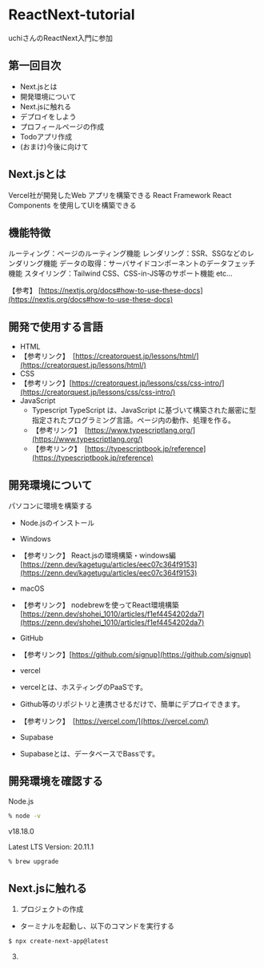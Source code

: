 # ReactNext-tutorial

uchiさんのReactNext入門に参加

## 第一回目次

* Next.jsとは
* 開発環境について
* Next.jsに触れる
* デプロイをしよう
* プロフィールページの作成
* Todoアプリ作成
* (おまけ)今後に向けて

## Next.jsとは

Vercel社が開発したWeb アプリを構築できる React Framework
React Components を使用してUIを構築できる

## 機能特徴

ルーティング：ページのルーティング機能
レンダリング：SSR、SSGなどのレンダリング機能
データの取得：サーバサイドコンポーネントのデータフェッチ機能
スタイリング：Tailwind CSS、CSS-in-JS等のサポート機能
etc…

【参考】
[https://nextjs.org/docs#how-to-use-these-docs](https://nextjs.org/docs#how-to-use-these-docs)

## 開発で使用する言語

* HTML
 * 【参考リンク】　[https://creatorquest.jp/lessons/html/](https://creatorquest.jp/lessons/html/) 
* CSS
 * 【参考リンク】[https://creatorquest.jp/lessons/css/css-intro/](https://creatorquest.jp/lessons/css/css-intro/)
* JavaScript
  * Typescript TypeScript は、JavaScript に基づいて構築された厳密に型指定されたプログラミング言語。ページ内の動作、処理を作る。
  * 【参考リンク】　[https://www.typescriptlang.org/](https://www.typescriptlang.org/)
  * 【参考リンク】　[https://typescriptbook.jp/reference](https://typescriptbook.jp/reference)
 
## 開発環境について

パソコンに環境を構築する

 * Node.jsのインストール
  * Windows 
   * 【参考リンク】 React.jsの環境構築・windows編　[https://zenn.dev/kagetugu/articles/eec07c364f9153](https://zenn.dev/kagetugu/articles/eec07c364f9153)
  * macOS
   * 【参考リンク】 nodebrewを使ってReact環境構築 [https://zenn.dev/shohei_1010/articles/f1ef4454202da7](https://zenn.dev/shohei_1010/articles/f1ef4454202da7)

 * GitHub
  * 【参考リンク】[https://github.com/signup](https://github.com/signup)

 * vercel
  * vercelとは、ホスティングのPaaSです。
  * Github等のリポジトリと連携させるだけで、簡単にデプロイできます。
  * 【参考リンク】　[https://vercel.com/](https://vercel.com/)

 * Supabase
  * Supabaseとは、データベースでBassです。

## 開発環境を確認する

Node.js

```sh
% node -v
```
v18.18.0

Latest LTS Version: 20.11.1

```sh
% brew upgrade
```


## Next.jsに触れる



1. プロジェクトの作成

- ターミナルを起動し、以下のコマンドを実行する


```sh
$ npx create-next-app@latest
```


3. 

